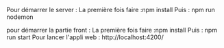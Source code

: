 Pour démarrer le server :
La première fois faire :npm install 
Puis :
npm run nodemon


pour démarrer la partie front :
La première fois faire :npm install 
Puis :
npm run start
Pour lancer l'appli web : http://localhost:4200/ 